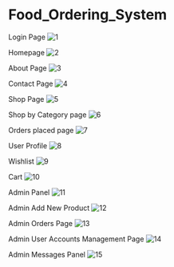 # Food_Ordering_System

Login Page 
![1](https://github.com/Strom5112/Food_Ordering_System/assets/137179956/cf2b4e96-9478-49d8-95fd-c2a0e628b81f)

Homepage
![2](https://github.com/Strom5112/Food_Ordering_System/assets/137179956/e02ee623-bdf8-432f-a5c1-06d03da51c5d)

About Page 
![3](https://github.com/Strom5112/Food_Ordering_System/assets/137179956/89b34a41-4a3a-41e3-9529-b9f6dc172bfe)

Contact Page 
![4](https://github.com/Strom5112/Food_Ordering_System/assets/137179956/5d4e72b1-9eac-4e20-abd9-b37e39153ba4)

Shop Page 
![5](https://github.com/Strom5112/Food_Ordering_System/assets/137179956/4693bcbc-9653-42ff-8ded-710416d25ee6)

Shop by Category page 
![6](https://github.com/Strom5112/Food_Ordering_System/assets/137179956/1c71dd27-9d29-40f7-9a84-547df9c13be2)

Orders placed page 
![7](https://github.com/Strom5112/Food_Ordering_System/assets/137179956/9f48ca36-db8e-4b68-9229-d2d867150d42)

User Profile 
![8](https://github.com/Strom5112/Food_Ordering_System/assets/137179956/d89b341c-e612-43ca-b0ef-7173400b147c)

Wishlist
![9](https://github.com/Strom5112/Food_Ordering_System/assets/137179956/5d6ebc48-805a-48c9-8e7a-49ad72874ed0)

Cart 
![10](https://github.com/Strom5112/Food_Ordering_System/assets/137179956/280b05c7-ad30-4137-a647-7229f830e22d)

Admin Panel 
![11](https://github.com/Strom5112/Food_Ordering_System/assets/137179956/8d32e372-ba10-41bc-b758-8d1a8571f15c)

Admin Add New Product 
![12](https://github.com/Strom5112/Food_Ordering_System/assets/137179956/7d541a45-13a4-4774-af13-52f521598779)

Admin Orders Page 
![13](https://github.com/Strom5112/Food_Ordering_System/assets/137179956/65f0a00c-e21c-4952-b152-ad2a0a0c14a0)

Admin User Accounts Management Page 
![14](https://github.com/Strom5112/Food_Ordering_System/assets/137179956/325a789d-d353-45dc-8c15-970a79e87cc7)

Admin Messages Panel 
![15](https://github.com/Strom5112/Food_Ordering_System/assets/137179956/3381a9c1-2ebf-468a-9cdb-8dada2798678)
